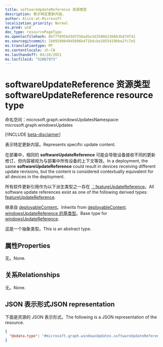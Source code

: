 ```yaml
---
title: softwareUpdateReference 资源类型
description: 表示特定更新内容。
author: Alice-at-Microsoft
localization_priority: Normal
ms.prod: w10
doc_type: resourcePageType
ms.openlocfilehash: 66f7f895bd3d7556ad5e3d35066236663b474f41
ms.sourcegitcommit: 1b09298649d5606b471b4cbe1055419bbe2fc7e5
ms.translationtype: MT
ms.contentlocale: zh-CN
ms.lasthandoff: 04/28/2021
ms.locfileid: "52067973"
---
```

# <a name="softwareupdatereference-resource-type"></a><span data-ttu-id="383c0-103">softwareUpdateReference 资源类型</span><span class="sxs-lookup"><span data-stu-id="383c0-103">softwareUpdateReference resource type</span></span>

<span data-ttu-id="383c0-104">命名空间：microsoft.graph.windowsUpdates</span><span class="sxs-lookup"><span data-stu-id="383c0-104">Namespace: microsoft.graph.windowsUpdates</span></span>

[!INCLUDE [beta-disclaimer](../../includes/beta-disclaimer.md)]

<span data-ttu-id="383c0-105">表示特定更新内容。</span><span class="sxs-lookup"><span data-stu-id="383c0-105">Represents specific update content.</span></span>

<span data-ttu-id="383c0-106">在部署中，相同的 **softwareUpdateReference** 可能会导致设备接收不同的更新修订，但内容被视为与部署中所有设备的上下文等效。</span><span class="sxs-lookup"><span data-stu-id="383c0-106">In a deployment, the same **softwareUpdateReference** could result in devices receiving different update revisions, but the content is considered contextually equivalent for all devices in the deployment.</span></span>

<span data-ttu-id="383c0-107">所有软件更新引用作为以下派生类型之一存在 [：featureUpdateReference](../resources/windowsupdates-featureupdatereference.md)。</span><span class="sxs-lookup"><span data-stu-id="383c0-107">All software update references exist as one of the following derived types: [featureUpdateReference](../resources/windowsupdates-featureupdatereference.md).</span></span>

<span data-ttu-id="383c0-108">继承自 [deployableContent](../resources/windowsupdates-deployablecontent.md)。</span><span class="sxs-lookup"><span data-stu-id="383c0-108">Inherits from [deployableContent](../resources/windowsupdates-deployablecontent.md).</span></span> <span data-ttu-id="383c0-109">[windowsUpdateReference 的基类型](../resources/windowsupdates-windowsupdatereference.md)。</span><span class="sxs-lookup"><span data-stu-id="383c0-109">Base type for [windowsUpdateReference](../resources/windowsupdates-windowsupdatereference.md).</span></span>

<span data-ttu-id="383c0-110">这是一个抽象类型。</span><span class="sxs-lookup"><span data-stu-id="383c0-110">This is an abstract type.</span></span>

## <a name="properties"></a><span data-ttu-id="383c0-111">属性</span><span class="sxs-lookup"><span data-stu-id="383c0-111">Properties</span></span>
<span data-ttu-id="383c0-112">无。</span><span class="sxs-lookup"><span data-stu-id="383c0-112">None.</span></span>

## <a name="relationships"></a><span data-ttu-id="383c0-113">关系</span><span class="sxs-lookup"><span data-stu-id="383c0-113">Relationships</span></span>
<span data-ttu-id="383c0-114">无。</span><span class="sxs-lookup"><span data-stu-id="383c0-114">None.</span></span>

## <a name="json-representation"></a><span data-ttu-id="383c0-115">JSON 表示形式</span><span class="sxs-lookup"><span data-stu-id="383c0-115">JSON representation</span></span>
<span data-ttu-id="383c0-116">下面是资源的 JSON 表示形式。</span><span class="sxs-lookup"><span data-stu-id="383c0-116">The following is a JSON representation of the resource.</span></span>
<!-- {
  "blockType": "resource",
  "@odata.type": "microsoft.graph.windowsUpdates.softwareUpdateReference"
}
-->
``` json
{
  "@odata.type": "#microsoft.graph.windowsUpdates.softwareUpdateReference"
}
```

